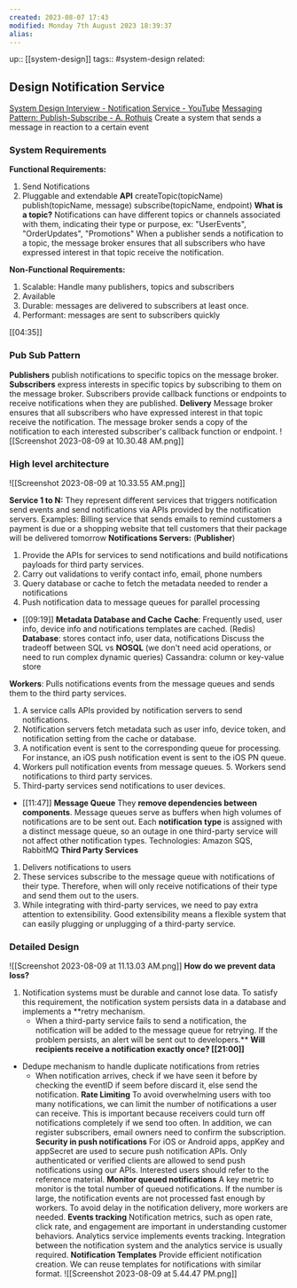 ```yaml
---
created: 2023-08-07 17:43
modified: Monday 7th August 2023 18:39:37
alias:
---
```

up::  [[system-design]]
tags:: #system-design
related:
## Design Notification Service

[System Design Interview - Notification Service - YouTube](https://www.youtube.com/watch?v=bBTPZ9NdSk8)
[Messaging Pattern: Publish-Subscribe - A. Rothuis](https://www.arothuis.nl/posts/messaging-pub-sub/)
Create a system that sends a message in reaction to a certain event
### System Requirements
**Functional Requirements:**
1. Send Notifications
2. Pluggable and extendable
**API**
createTopic(topicName)
publish(topicName, message)
subscribe(topicName, endpoint)
**What is a topic?**
	Notifications can have different topics or channels associated with them, indicating their type or purpose, ex: "UserEvents", "OrderUpdates", "Promotions"
	When a publisher sends a notification to a topic, the message broker ensures that all subscribers who have expressed interest in that topic receive the notification.

**Non-Functional Requirements:**
1. Scalable: Handle many publishers, topics and subscribers
2. Available
3. Durable: messages are delivered to subscribers at least once.
4. Performant: messages are sent to subscribers quickly

[[04:35]]
### Pub Sub Pattern
**Publishers** publish notifications to specific topics on the message broker.
**Subscribers** express interests in specific topics by subscribing to them on the message broker. Subscribers provide callback functions or endpoints to receive notifications when they are published.
**Delivery** Message broker ensures that all subscribers who have expressed interest in that topic receive the notification. The message broker sends a copy of the notification to each interested subscriber's callback function or endpoint.
![[Screenshot 2023-08-09 at 10.30.48 AM.png]]
### High level architecture
![[Screenshot 2023-08-09 at 10.33.55 AM.png]]

**Service 1 to N:** They represent different services that triggers notification send events and send notifications via APIs provided by the notification servers.
Examples: Billing service that sends emails to remind customers a payment is due or a shopping website that tell customers that their package will be delivered tomorrow
**Notifications Servers:** (**Publisher**)
1. Provide the APIs for services to send notifications and build notifications payloads for third party services.
2. Carry out validations to verify contact info, email, phone numbers
3. Query database or cache to fetch the metadata needed to render a notifications
4. Push notification data to message queues for parallel processing
- [[09:19]]
**Metadata Database and Cache**
**Cache**: Frequently used, user info, device info and notifications templates are cached. (Redis)
**Database**: stores contact info, user data, notifications
Discuss the tradeoff between SQL vs **NOSQL**
	(we don't need acid operations, or need to run complex dynamic queries)
Cassandra: column or key-value store

**Workers**: Pulls notifications events from the message queues and sends them to the third party services.
1. A service calls APIs provided by notification servers to send notifications.
2. Notification servers fetch metadata such as user info, device token, and notification setting from the cache or database.
3. A notification event is sent to the corresponding queue for processing. For instance, an iOS push notification event is sent to the iOS PN queue.
4. Workers pull notification events from message queues. 5. Workers send notifications to third party services.
6. Third-party services send notifications to user devices.

- [[11:47]]
**Message Queue**
They **remove dependencies between components**. Message queues serve as buffers when high volumes of notifications are to be sent out. Each **notification** **type** is assigned with a distinct message queue, so an outage in one third-party service will not affect other notification types.
Technologies: Amazon SQS, RabbitMQ
**Third Party Services**
1.  Delivers notifications to users
2. These services subscribe to the message queue with notifications of their type. Therefore, when will only receive notifications of their type and send them out to the users.
3. While integrating with third-party services, we need to pay extra attention to extensibility. Good extensibility means a flexible system that can easily plugging or unplugging of a third-party service.
### Detailed Design
![[Screenshot 2023-08-09 at 11.13.03 AM.png]]
**How do we prevent data loss?**
1. Notification systems must be durable and cannot lose data. To satisfy this requirement, the notification system persists data in a database and implements a **retry mechanism.
	-  When a third-party service fails to send a notification, the notification will be added to the message queue for retrying. If the problem persists, an alert will be sent out to developers.**
**Will recipients receive a notification exactly once? [[21:00]]**
- Dedupe mechanism to handle duplicate notifications from retries
	- When notification arrives, check if we have seen it before by checking the eventID if seem before discard it, else send the notification.
**Rate Limiting**
To avoid overwhelming users with too many notifications, we can limit the number of notifications a user can receive. This is important because receivers could turn off notifications completely if we send too often.
In addition, we can register subscribers, email owners need to confirm the subscription.
**Security in push notifications**
For iOS or Android apps, appKey and appSecret are used to secure push notification APIs. Only authenticated or verified clients are allowed to send push notifications using our APIs. Interested users should refer to the reference material.
**Monitor queued notifications**
A key metric to monitor is the total number of queued notifications. If the number is large, the notification events are not processed fast enough by workers. To avoid delay in the notification delivery, more workers are needed.
**Events tracking**
Notification metrics, such as open rate, click rate, and engagement are important in understanding customer behaviors. Analytics service implements events tracking. Integration between the notification system and the analytics service is usually required.
**Notification Templates**
Provide efficient notification creation. We can reuse templates for notifications with similar format.
![[Screenshot 2023-08-09 at 5.44.47 PM.png]]
